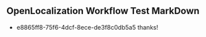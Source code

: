 ## OpenLocalization Workflow Test MarkDown
* e8865ff8-75f6-4dcf-8ece-de3f8c0db5a5 thanks!

<!--HONumber=Jul16_HO4-->


